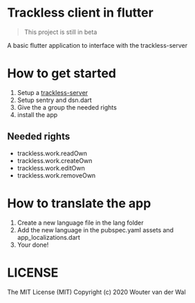 # Trackless client in flutter

> This project is still in beta

A basic flutter application to interface with the trackless-server

# How to get started

1. Setup a [trackless-server](https://github.com/wjtje/Trackless-server)
2. Setup sentry and dsn.dart
3. Give the a group the needed rights
4. install the app

## Needed rights

- trackless.work.readOwn
- trackless.work.createOwn
- trackless.work.editOwn
- trackless.work.removeOwn

# How to translate the app

1. Create a new language file in the lang folder
2. Add the new language in the pubspec.yaml assets and app_localizations.dart
3. Your done!

# LICENSE

The MIT License (MIT) Copyright (c) 2020 Wouter van der Wal